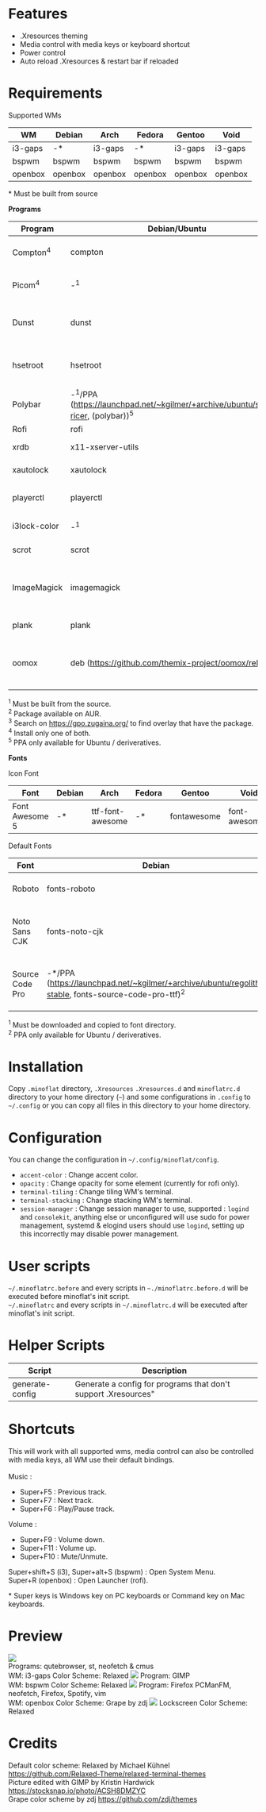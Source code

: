 # Features
* .Xresources theming
* Media control with media keys or keyboard shortcut
* Power control
* Auto reload .Xresources & restart bar if reloaded

# Requirements
Supported WMs

|WM|Debian|Arch|Fedora|Gentoo|Void|
|-|-|-|-|-|-|
|i3-gaps|-*|i3-gaps|-*|i3-gaps|i3-gaps|
|bspwm|bspwm|bspwm|bspwm|bspwm|bspwm|
|openbox|openbox|openbox|openbox|openbox|openbox|

\* Must be built from source

**Programs**

|Program|Debian/Ubuntu|Arch|Fedora|Gentoo|Void|Explanation|
|-|-|-|-|-|-|-|
|Compton<sup>4</sup>|compton|- (replaced by Picom)|compton|compton|- (replaced by Picom)|Compositor for shadow & fading.|
|Picom<sup>4</sup>|-<sup>1</sup>|picom|picom|picom|picom|Compositor for shadow & fading.|
|Dunst|dunst|dunst|dunst|dunst|dunst|Notification daemon (for displaying notifications).|
|hsetroot|hsetroot|hsetroot|-<sup>1</sup>|hsetroot|polybar|Set workspace background color.|
|Polybar|-<sup>1</sup>/PPA (https://launchpad.net/~kgilmer/+archive/ubuntu/speed-ricer, (polybar))<sup>5</sup>|polybar<sup>2</sup>|-<sup>1</sup>|polybar|polybar|Bar.|
|Rofi|rofi|rofi|rofi|rofi|rofi|Launcher.|
|xrdb|x11-xserver-utils|xorg-xrdb|xorg-x11-server-utils|xrdb|xrdb|For loading .Xresources.|
|xautolock|xautolock|xautolock|xautolock|xautolock|xautolock|For auto locking.|
|playerctl|playerctl|playerctl|playerctl|playerctl|playerctl|MPRIS (music) support.|
|i3lock-color|-<sup>1</sup>|i3lock-color|-<sup>1</sup>|i3lock-color<sup>3</sup>|i3lock-color|Lockscreen.|
|scrot|scrot|scrot|scrot|scrot|scrot|For taking screenshot.|
|ImageMagick|imagemagick|imagemagick|ImageMagick|imagemagick|ImageMagick|For blurring the screenshot for the lockscreen.|
|plank|plank|plank|plank|plank<sup>3</sup>|plank|For stacking wm's dock.|
|oomox|deb (https://github.com/themix-project/oomox/releases)|oomox<sup>2</sup>|-<sup>1</sup>|-<sup>1</sup>|-<sup>1</sup>|Generate a GTK theme to match the color scheme.|

<sup>1</sup> Must be built from the source.\
<sup>2</sup> Package available on AUR.\
<sup>3</sup> Search on https://gpo.zugaina.org/ to find overlay that have the package.\
<sup>4</sup> Install only one of both.\
<sup>5</sup> PPA only available for Ubuntu / deriveratives.

**Fonts**

Icon Font

|Font|Debian|Arch|Fedora|Gentoo|Void|
|-|-|-|-|-|-|
|Font Awesome 5|-*|ttf-font-awesome|-*|fontawesome|font-awesome5|

Default Fonts

|Font|Debian|Arch|Fedora|Gentoo|Void|
|-|-|-|-|-|-|
|Roboto|fonts-roboto|ttf-roboto|google-roboto-fonts|roboto|fonts-roboto-ttf|
|Noto Sans CJK|fonts-noto-cjk|noto-fonts-cjk|google-noto-sans-cjk-*-fonts|noto-cjk|noto-fonts-cjk|
|Source Code Pro|-*/PPA (https://launchpad.net/~kgilmer/+archive/ubuntu/regolith-stable, fonts-source-code-pro-ttf)<sup>2</sup>|adobe-source-code-pro-fonts|adobe-source-code-pro-fonts|source-pro|font-adobe-source-code-pro|

<sup>1</sup> Must be downloaded and copied to font directory.\
<sup>2</sup> PPA only available for Ubuntu / deriveratives.

# Installation
Copy `.minoflat` directory, `.Xresources` `.Xresources.d` and `minoflatrc.d` directory to your home directory (`~`) and some configurations in `.config` to `~/.config` or you can copy all files in this directory to your home directory.


# Configuration
You can change the configuration in `~/.config/minoflat/config`.
* `accent-color` : Change accent color.
* `opacity` : Change opacity for some element (currently for rofi only).
* `terminal-tiling` : Change tiling WM's terminal.
* `terminal-stacking` : Change stacking WM's terminal.
* `session-manager` : Change session manager to use, supported : `logind` and `consolekit`, anything else or unconfigured will use sudo for power management, systemd & elogind users should use `logind`, setting up this incorrectly may disable power management.

# User scripts
`~/.minoflatrc.before` and every scripts in `~./minoflatrc.before.d` will be executed before minoflat's init script.\
`~/.minoflatrc` and every scripts in `~/.minoflatrc.d` will be executed after minoflat's init script.

# Helper Scripts
|Script|Description|
|-|-|
|generate-config|Generate a config for programs that don't support .Xresources"

# Shortcuts
This will work with all supported wms, media control can also be controlled with media keys, all WM use their default bindings.\
\
Music :
* Super+F5 : Previous track.
* Super+F7 : Next track.
* Super+F6 : Play/Pause track.

Volume :
* Super+F9 : Volume down.
* Super+F11 : Volume up.
* Super+F10 : Mute/Unmute.


Super+shift+S (i3), Super+alt+S (bspwm) : Open System Menu. \
Super+R (openbox) : Open Launcher (rofi).

\* Super keys is Windows key on PC keyboards or Command key on Mac keyboards.

# Preview
<img src="screenshots/2019-10-20-11.png">\
Programs: qutebrowser, st, neofetch & cmus\
WM: i3-gaps
Color Scheme: Relaxed
<img src="screenshots/2019-11-06-03.png">
Program: GIMP\
WM: bspwm
Color Scheme: Relaxed
<img src="screenshots/2020-01-06-07_000.png">
Program: Firefox PCManFM, neofetch, Firefox, Spotify, vim\
WM: openbox
Color Scheme: Grape by zdj
<img src="screenshots/lock.png">
Lockscreen
Color Scheme: Relaxed

# Credits
Default color scheme: Relaxed by Michael Kühnel https://github.com/Relaxed-Theme/relaxed-terminal-themes \
Picture edited with GIMP by Kristin Hardwick https://stocksnap.io/photo/ACSH8DMZYC \
Grape color scheme by zdj https://github.com/zdj/themes
